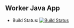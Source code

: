## Worker Java App

* Build Status:
[![Build Status](http://34.95.232.249:8080/buildStatus/icon?job=instavote%2Fworker-build)](http://34.95.232.249:8080/job/instavote/job/worker-build)
